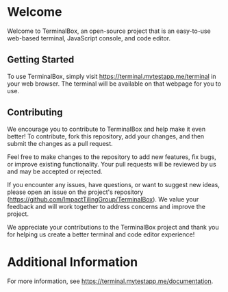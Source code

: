 # Welcome

Welcome to TerminalBox, an open-source project that is an easy-to-use web-based terminal, JavaScript console, and code editor.

## Getting Started

To use TerminalBox, simply visit https://terminal.mytestapp.me/terminal in your web browser. The terminal will be available on that webpage for you to use.

## Contributing

We encourage you to contribute to TerminalBox and help make it even better! To contribute, fork this repository, add your changes, and then submit the changes as a pull request.

Feel free to make changes to the repository to add new features, fix bugs, or improve existing functionality. Your pull requests will be reviewed by us and may be accepted or rejected.

If you encounter any issues, have questions, or want to suggest new ideas, please open an issue on the project's repository (https://github.com/ImpactTilingGroup/TerminalBox). We value your feedback and will work together to address concerns and improve the project.

We appreciate your contributions to the TerminalBox project and thank you for helping us create a better terminal and code editor experience!

# Additional Information

For more information, see https://terminal.mytestapp.me/documentation.
